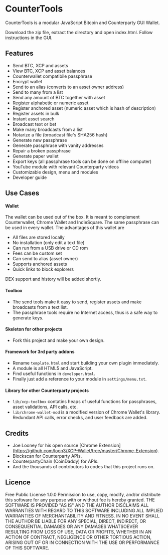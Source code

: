 # CounterTools
CounterTools is a modular JavaScript Bitcoin and Counterparty GUI Wallet.

Download the zip file, extract the directory and open index.html. Follow instructions in the GUI.

## Features
- Send BTC, XCP and assets
- View BTC, XCP and asset balances
- Counterwallet compatibile passphrase
- Encrypt wallet
- Send to an alias (converts to an asset owner address)
- Send to many from a list
- Send any amount of BTC together with asset
- Register alphabetic or numeric asset
- Register anchored asset (numeric asset which is hash of description)
- Register assets in bulk
- Instant asset search
- Broadcast text or bet
- Make many broadcasts from a list
- Notarize a file (broadcast file's SHA256 hash)
- Generate new passphrase
- Generate passphrase with vanity addresses
- Repair a broken passphrase
- Generate paper wallet
- Export keys (all passphrase tools can be done on offline computer)
- YouTube module with relevant Counterparty videos
- Customizable design, menu and modules
- Developer guide
 
## Use Cases

#### Wallet
The wallet can be used out of the box. It is meant to complement Counterwallet, Chrome Wallet and IndieSquare. The same passphrase can be used in every wallet. The advantages of this wallet are
- All files are stored locally
- No installation (only edit a text file)
- Can run from a USB drive or CD rom
- Fees can be custom set
- Can send to alias (asset owner)
- Supports anchored assets
- Quick links to block explorers

DEX support and history will be added shortly.

#### Toolbox
- The send tools make it easy to send, register assets and make broadcasts from a text list.
- The passphrase tools require no Internet access, thus is a safe way to generate keys.

#### Skeleton for other projects
- Fork this project and make your own design.

#### Framework for 3rd party addons
- Rename `template.html` and start building your own plugin immediately.
- A module is all HTML5 and JavaScript.
- Find useful functions in `developer.html`.
- Finally just add a reference to your module in `settings/menu.txt`.

#### Library for other Counterparty projects
- `lib/xcp-toolbox` contatins heaps of useful functions for passphrases, asset validations, API calls, etc.
- `lib/chrome-wallet-mod` is a modified version of Chrome Wallet's library. Redundant API calls, error checks, and user feedback are added.

## Credits
- Joe Looney for his open source [Chrome Extension] (https://github.com/loon3/XCP-Wallet/tree/master/Chrome-Extension).
- Blockscan for Counterparty APIs.
- CounterpartyChain (CoinDaddy) for APIs.
- And the thousands of contributors to codes that this project runs on.
 
## Licence
Free Public License 1.0.0
Permission to use, copy, modify, and/or distribute this software for any purpose with or without fee is hereby granted.
THE SOFTWARE IS PROVIDED "AS IS" AND THE AUTHOR DISCLAIMS ALL WARRANTIES WITH REGARD TO THIS SOFTWARE INCLUDING ALL IMPLIED WARRANTIES OF MERCHANTABILITY AND FITNESS. IN NO EVENT SHALL THE AUTHOR BE LIABLE FOR ANY SPECIAL, DIRECT, INDIRECT, OR CONSEQUENTIAL DAMAGES OR ANY DAMAGES WHATSOEVER RESULTING FROM LOSS OF USE, DATA OR PROFITS, WHETHER IN AN ACTION OF CONTRACT, NEGLIGENCE OR OTHER TORTIOUS ACTION, ARISING OUT OF OR IN CONNECTION WITH THE USE OR PERFORMANCE OF THIS SOFTWARE.


